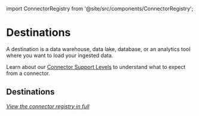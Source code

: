 import ConnectorRegistry from '@site/src/components/ConnectorRegistry';

# Destinations

A destination is a data warehouse, data lake, database, or an analytics tool where you want to load your ingested data.

Learn about our [Connector Support Levels](/integrations/connector-support-levels.md) to understand what to expect from a connector.


## Destinations

<ConnectorRegistry type="destination"/>

_[View the connector registry in full](https://connectors.airbyte.com/files/generated_reports/connector_registry_report.html)_
